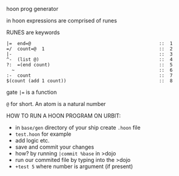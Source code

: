 hoon prog generator

in hoon expressions are comprised of runes

RUNES are keywords

```
|=  end=@                                               ::  1
=/  count=@  1                                          ::  2
|-                                                      ::  3
^-  (list @)                                            ::  4
?:  =(end count)                                        ::  5
  ~                                                     ::  6
:-  count                                               ::  7
$(count (add 1 count))                                  ::  8
```

gate `|=` is a function 

`@` for short. An atom is a natural number

HOW TO RUN A HOON PROGRAM ON URBIT:
* in `base/gen` directory of your ship create `.hoon` file
* `test.hoon` for example
* add logic etc.
* save and commit your changes
* how? by running `|commit %base` in >dojo
* run our commited file by typing into the >dojo
* `+test 5` where number is argument (if present)